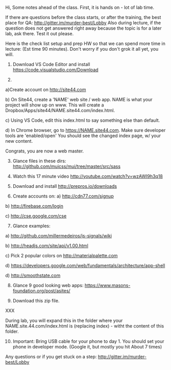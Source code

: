 
Hi,
Some notes ahead of the class. First, it is hands on - lot of lab time.

If there are questions before the class starts, or after the training, the best place for QA:
<http://gitter.im/murder-best/Lobby>
Also during lecture, if the question does not get answered right away because the topic is for a later lab, ask there.  Test it out please.

Here is the check list setup and prep HW so that we can spend more time in lecture:
(Est time 90 minutes). Don't worry if you don't grok it all yet, you will.

1. Download VS Code Editor and install
<https://code.visualstudio.com/Download>

2. 
a)Create account on 
<http://site44.com>

b) On Site44, create a 'NAME' web site / web app. NAME is what your project will show up on www.
This will create a Dropbox/Apps/site44/NAME.site44.com/index.html.

c) Using VS Code, edit this index.html to say something else than default.

d) In Chrome browser, go to https://NAME.site44.com. Make sure developer tools are 'enabled/open'
You should see the changed index page, w/ your new content.

Congrats, you are now a web master.

3. Glance files in these dirs:
http://github.com/muicss/mui/tree/master/src/sass

4. Watch this 17 minute video
<http://youtube.com/watch?v=wzAWI9h3q18>

5. Download and install 
<http://prepros.io/downloads>

6. Create accounts on:
a) <http://cdn77.com/signup>

b) <http://firebase.com/login>

c) <http://cse.google.com/cse>

7. Glance examples:

a) <http://github.com/millermedeiros/js-signals/wiki>

b) <http://headjs.com/site/api/v1.00.html>

c) Pick 2 popular colors on <http://materialpalette.com>

d) <https://developers.google.com/web/fundamentals/architecture/app-shell>

d) <http://smoothstate.com>

8. Glance 9 good looking web apps:
<https://www.masons-foundation.org/post/asites/>

9. Download this zip file.

XXX

During lab, you will expand this in the folder where your NAME.site.44.com/index.html is (replacing index) - witht the content of this folder.

10. Important: Bring USB cable for your phone to day 1. You should set your phone in developer mode. (Google it, but mostly you hit About 7 times)

Any questions or if you get stuck on a step:
<http://gitter.im/murder-best/Lobby>